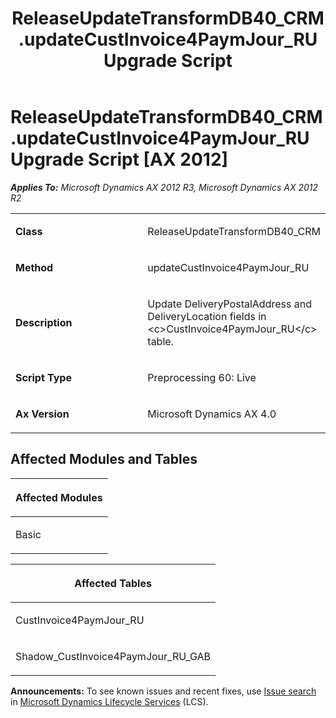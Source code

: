 ﻿---
title: ReleaseUpdateTransformDB40_CRM.updateCustInvoice4PaymJour_RU Upgrade Script
TOCTitle: ReleaseUpdateTransformDB40_CRM.updateCustInvoice4PaymJour_RU Upgrade Script
ms:assetid: ee9d87cf-3a0c-a383-03c3-2ffeaa02290f
ms:mtpsurl: https://msdn.microsoft.com/en-us/library/JJ720021(v=AX.60)
ms:contentKeyID: 49712073
ms.date: 05/18/2015
mtps_version: v=AX.60
---

# ReleaseUpdateTransformDB40\_CRM.updateCustInvoice4PaymJour\_RU Upgrade Script [AX 2012]


_**Applies To:** Microsoft Dynamics AX 2012 R3, Microsoft Dynamics AX 2012 R2_

<table>
<colgroup>
<col style="width: 50%" />
<col style="width: 50%" />
</colgroup>
<tbody>
<tr class="odd">
<td><p><strong>Class</strong></p></td>
<td><p>ReleaseUpdateTransformDB40_CRM</p></td>
</tr>
<tr class="even">
<td><p><strong>Method</strong></p></td>
<td><p>updateCustInvoice4PaymJour_RU</p></td>
</tr>
<tr class="odd">
<td><p><strong>Description</strong></p></td>
<td><p>Update DeliveryPostalAddress and DeliveryLocation fields in &lt;c&gt;CustInvoice4PaymJour_RU&lt;/c&gt; table.</p></td>
</tr>
<tr class="even">
<td><p><strong>Script Type</strong></p></td>
<td><p>Preprocessing 60: Live</p></td>
</tr>
<tr class="odd">
<td><p><strong>Ax Version</strong></p></td>
<td><p>Microsoft Dynamics AX 4.0</p></td>
</tr>
</tbody>
</table>


## Affected Modules and Tables

<table>
<colgroup>
<col style="width: 100%" />
</colgroup>
<thead>
<tr class="header">
<th><p>Affected Modules</p></th>
</tr>
</thead>
<tbody>
<tr class="odd">
<td><p>Basic</p></td>
</tr>
</tbody>
</table>


<table>
<colgroup>
<col style="width: 100%" />
</colgroup>
<thead>
<tr class="header">
<th><p>Affected Tables</p></th>
</tr>
</thead>
<tbody>
<tr class="odd">
<td><p>CustInvoice4PaymJour_RU</p></td>
</tr>
<tr class="even">
<td><p>Shadow_CustInvoice4PaymJour_RU_GAB</p></td>
</tr>
</tbody>
</table>

  
**Announcements:** To see known issues and recent fixes, use [Issue search](http://go.microsoft.com/fwlink/?linkid=389258) in [Microsoft Dynamics Lifecycle Services](http://go.microsoft.com/fwlink/?linkid=306505) (LCS).


